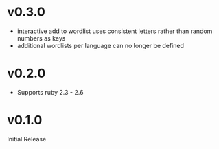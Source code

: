 # v0.3.0
- interactive add to wordlist uses consistent letters rather than random numbers as keys
- additional wordlists per language can no longer be defined
# v0.2.0
- Supports ruby 2.3 - 2.6

# v0.1.0
Initial Release
